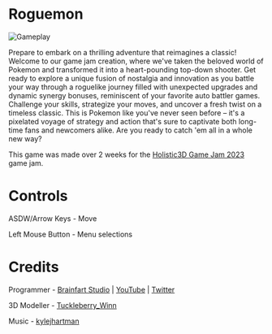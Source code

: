 # Roguemon

![Gameplay](https://img.itch.zone/aW1nLzEzMzAwODI4LnBuZw==/original/%2FacmpK.png)

Prepare to embark on a thrilling adventure that reimagines a classic! Welcome to our game jam creation, where we've taken the beloved world of Pokemon and transformed it into a heart-pounding top-down shooter. Get ready to explore a unique fusion of nostalgia and innovation as you battle your way through a roguelike journey filled with unexpected upgrades and dynamic synergy bonuses, reminiscent of your favorite auto battler games. Challenge your skills, strategize your moves, and uncover a fresh twist on a timeless classic. This is Pokemon like you've never seen before – it's a pixelated voyage of strategy and action that's sure to captivate both long-time fans and newcomers alike. Are you ready to catch 'em all in a whole new way?

This game was made over 2 weeks for the [Holistic3D Game Jam 2023](https://itch.io/jam/holistic3d-game-jam-2023) game jam.

# Controls

ASDW/Arrow Keys - Move

Left Mouse Button - Menu selections

# Credits

Programmer - [Brainfart Studio](https://brainfartstudio.itch.io/) | [YouTube](https://www.youtube.com/@brainfartstudio) | [Twitter](https://twitter.com/brainfartstudio)

3D Modeller - [Tuckleberry_Winn](https://tuckleberry-winn.itch.io/)

Music - [kylejhartman](https://play.reelcrafter.com/s_A5Lwg9TT6DNvyWDCPp7g)
